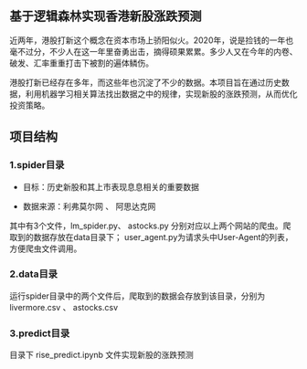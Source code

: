 ## 基于逻辑森林实现香港新股涨跌预测
近两年，港股打新这个概念在资本市场上骄阳似火。2020年，说是捡钱的一年也毫不过分，不少人在这一年里奋勇出击，摘得硕果累累。多少人又在今年的内卷、破发、汇率重重打击下被割的遍体鳞伤。

港股打新已经存在多年，而这些年也沉淀了不少的数据。本项目旨在通过历史数据，利用机器学习相关算法找出数据之中的规律，实现新股的涨跌预测，从而优化投资策略。

## 项目结构
### 1.spider目录
- 目标：历史新股和其上市表现息息相关的重要数据

- 数据来源：利弗莫尔网 、 阿思达克网

其中有3个文件，lm_spider.py、 astocks.py 分别对应以上两个网站的爬虫。爬取到的数据存放在data目录下； user_agent.py为请求头中User-Agent的列表，方便爬虫文件调用。

### 2.data目录

运行spider目录中的两个文件后，爬取到的数据会存放到该目录，分别为livermore.csv 、 astocks.csv

### 3.predict目录

目录下 rise_predict.ipynb 文件实现新股的涨跌预测
